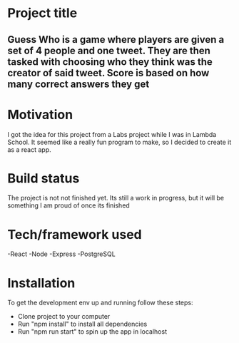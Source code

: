 # Project title
## Guess Who is a game where players are given a set of 4 people and one tweet. They are then tasked with choosing who they think was the creator of said tweet. Score is based on how many correct answers they get

# Motivation
I got the idea for this project from a Labs project while I was in Lambda School. It seemed like a really fun program to make, so I decided to create it as a react app.

# Build status
The project is not not finished yet. Its still a work in progress, but it will be something I am proud of once its finished

# Tech/framework used
-React
-Node
-Express
-PostgreSQL

# Installation
To get the development env up and running follow these steps:
- Clone project to your computer
- Run "npm install" to install all dependencies
- Run "npm run start" to spin up the app in localhost
